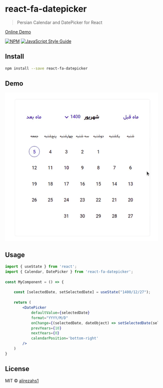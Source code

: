 # react-fa-datepicker

> Persian Calendar and DatePicker for React

[Online Demo](https://alirezahs1.github.io/react-fa-datepicker/)

[![NPM](https://img.shields.io/npm/v/react-fa-datepicker.svg)](https://www.npmjs.com/package/react-fa-datepicker) [![JavaScript Style Guide](https://img.shields.io/badge/code_style-standard-brightgreen.svg)](https://standardjs.com)

## Install

```bash
npm install --save react-fa-datepicker
```

## Demo
![React Farsi Calendar and Date Picker](https://github.com/alirezahs1/react-fa-datepicker/blob/master/example/public/demo.gif?raw=true)

## Usage

```jsx
import { useState } from 'react';
import { Calendar, DatePicker } from 'react-fa-datepicker';

const MyComponent = () => {

	const [selectedDate, setSelectedDate] = useState("1400/12/27");

	return (
		<DatePicker 
			defaultValue={selectedDate}
			format="YYYY/M/D" 
			onChange={(selectedDate, dateObject) => setSelectedDate(selectedDate)} 
			prevYears={10} 
			nextYears={0}
			calendarPosition='bottom-right'
		/>
	)
}

```

## License

MIT © [alirezahs1](https://github.com/alirezahs1)
